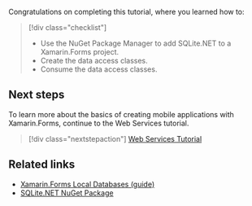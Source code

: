 Congratulations on completing this tutorial, where you learned how to:

> [!div class="checklist"]
>
> - Use the NuGet Package Manager to add SQLite.NET to a Xamarin.Forms project.
> - Create the data access classes.
> - Consume the data access classes.

## Next steps

To learn more about the basics of creating mobile applications with Xamarin.Forms, continue to the Web Services tutorial.

> [!div class="nextstepaction"]
> [Web Services Tutorial](~/get-started/tutorials/web-service/index.yml)

## Related links

- [Xamarin.Forms Local Databases (guide)](~/xamarin-forms/data-cloud/data/databases.md)
- [SQLite.NET NuGet Package](https://www.nuget.org/packages/sqlite-net-pcl/)
